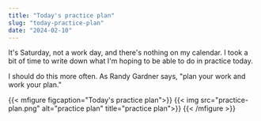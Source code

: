 ```yaml
---
title: "Today's practice plan"
slug: "today-practice-plan"
date: "2024-02-10"
---
```


It's Saturday, not a work day, and there's nothing on my calendar. I took a bit of time to write down what I'm hoping to be able to do in practice today.

I should do this more often. As Randy Gardner says, "plan your work and work your plan."

{{< mfigure figcaption="Today's practice plan">}}
  {{< img src="practice-plan.png" alt="practice plan" 
  title="practice plan">}}
{{< /mfigure >}}
